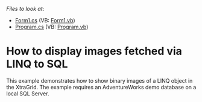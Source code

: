 <!-- default file list -->
*Files to look at*:

* [Form1.cs](./CS/PictureAndLinq/Form1.cs) (VB: [Form1.vb](./VB/PictureAndLinq/Form1.vb))
* [Program.cs](./CS/PictureAndLinq/Program.cs) (VB: [Program.vb](./VB/PictureAndLinq/Program.vb))
<!-- default file list end -->
# How to display images fetched via LINQ to SQL


<p>This example demonstrates how to show binary images of a LINQ object in the XtraGrid. The example requires an AdventureWorks demo database on a local SQL Server.</p>

<br/>


